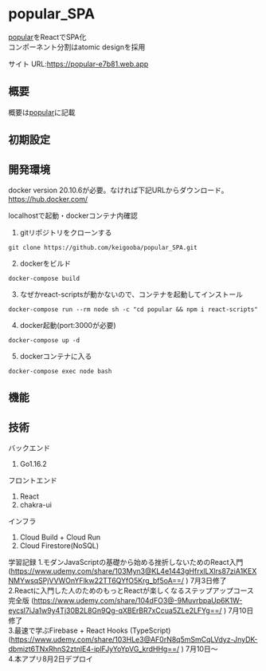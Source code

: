 # popular_SPA

[popular](https://github.com/keigooba/popular)をReactでSPA化<br />
コンポーネント分割はatomic designを採用

サイト URL:https://popular-e7b81.web.app

## 概要

概要は[popular](https://github.com/keigooba/popular)に記載

## 初期設定


## 開発環境
docker version 20.10.6が必要。なければ下記URLからダウンロード。<br />
https://hub.docker.com/

localhostで起動・dockerコンテナ内確認
1. gitリポジトリをクローンする
```
git clone https://github.com/keigooba/popular_SPA.git
```
2. dockerをビルド
```
docker-compose build
```
3. なぜかreact-scriptsが動かないので、コンテナを起動してインストール
```
docker-compose run --rm node sh -c "cd popular && npm i react-scripts"
```
4. docker起動(port:3000が必要)
```
docker-compose up -d
```
5. dockerコンテナに入る
```
docker-compose exec node bash
```

## 機能

## 技術

バックエンド
1. Go1.16.2

フロントエンド
1. React
2. chakra-ui

インフラ
1. Cloud Build + Cloud Run
2. Cloud Firestore(NoSQL)

学習記録
1.モダンJavaScriptの基礎から始める挫折しないためのReact入門 (https://www.udemy.com/share/103Myn3@KL4e1443gHfrxlLXlrs87ziA1KEXNMYwsqSPjVVWOnYFlkw22TT6QYfO5Krg_bf5oA==/ ) 7月3日修了<br>
2.Reactに入門した人のためのもっとReactが楽しくなるステップアップコース完全版 (https://www.udemy.com/share/104dFO3@-9MuvrbpaUp6K1W-eycsl7iJa1w9y4Tj30B2L8Gn9Qg-qXBErBR7xCcua5ZLe2LFYg==/ ) 7月10日修了<br>
3.最速で学ぶFirebase + React Hooks (TypeScript) (https://www.udemy.com/share/103HLe3@AF0rN8q5mSmCqLVdyz-JnyDK-dbmizt6TNxRhnS2ztnlE4-iplFJyYoYpVG_krdHHg==/ ) 7月10日〜<br>
4.本アプリ8月2日デプロイ　
